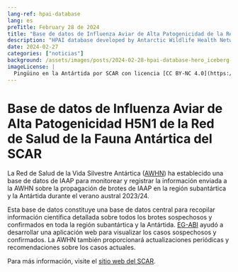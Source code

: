 ```yaml
---
lang-ref: hpai-database
lang: es
preTitle: February 28 de 2024
title: "Base de datos de Influenza Aviar de Alta Patogenicidad de la Red de Salud de la Fauna Antártica del SCAR"
description: "HPAI database developed by Antarctic Wildlife Health Network (AWHN) "
date: 2024-02-27
categories: ["noticias"]
background: /assets/images/posts/2024-02-28-hpai-database-hero_iceberg-pingu.png
imageLicense: |
  Pingüino en la Antártida por SCAR con licencia [CC BY-NC 4.0](https://creativecommons.org/licenses/by-nc/4.0/)
---
```



# Base de datos de Influenza Aviar de Alta Patogenicidad H5N1 de la Red de Salud de la Fauna Antártica del SCAR

La Red de Salud de la Vida Silvestre Antártica ([AWHN](https://scar.org/science/life/awhn)) ha establecido una base de datos de IAAP para monitorear y registrar la información enviada a la AWHN sobre la propagación de brotes de IAAP en la región subantártica y la Antártida durante el verano austral 2023/24.

Esta base de datos constituye una base de datos central para recopilar información científica detallada sobre todos los brotes sospechosos y confirmados en toda la región subantártica y la Antártida.
[EG-ABI](https://scar.org/science/life/egabi) ayudó a desarrollar una aplicación web para visualizar los casos sospechosos y confirmados.
La AWHN también proporcionará actualizaciones periódicas y recomendaciones sobre los casos actuales. 

Para más información, visite el [sitio web del SCAR](https://scar.org/library-data/avian-flu).
